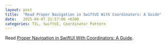 ```yaml
---
layout: post
title:  "Read Proper Navigation in SwiftUI With Coordinators: A Guide"
date:   2025-04-07 21:57:00 +0200
categories: TIL, SwiftUI, Coordinator Pattern
---
```

Read [Proper Navigation in SwiftUI With Coordinators: A Guide](https://hackernoon.com/proper-navigation-in-swiftui-with-coordinators-a-guide).